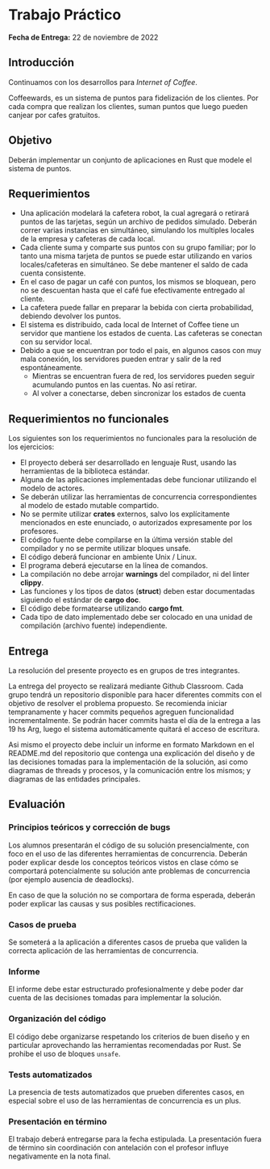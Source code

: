 # Trabajo Práctico

**Fecha de Entrega:** 22 de noviembre de 2022

## Introducción

Continuamos con los desarrollos para <em>Internet of Coffee</em>. 

Coffeewards, es un sistema de puntos para fidelización de los clientes. 
Por cada compra que realizan los clientes, suman puntos que luego pueden canjear por cafes gratuitos.

## Objetivo

Deberán implementar un conjunto de aplicaciones en Rust que modele el sistema de puntos. 

## Requerimientos

- Una aplicación modelará la cafetera robot, la cual agregará o retirará puntos de las tarjetas, según un archivo de pedidos simulado. Deberán correr varias instancias en simultáneo, simulando los multiples locales de la empresa y cafeteras de cada local. 
- Cada cliente suma y comparte sus puntos con su grupo familiar; por lo tanto una misma tarjeta de puntos se puede estar
  utilizando en varios locales/cafeteras en simultáneo. Se debe mantener el saldo de cada cuenta consistente.
- En el caso de pagar un café con puntos, los mismos se bloquean, pero no se descuentan hasta que el café fue efectivamente entregado al cliente. 
- La cafetera puede fallar en preparar la bebida con cierta probabilidad, debiendo devolver los puntos.
- El sistema es distribuido, cada local de Internet of Coffee tiene un servidor que mantiene los estados de cuenta. Las cafeteras se conectan con su servidor local.
- Debido a que se encuentran por todo el pais, en algunos casos con muy mala conexión, los servidores pueden entrar y salir de la red espontáneamente.
  - Mientras se encuentran fuera de red, los servidores pueden seguir acumulando puntos en las cuentas. No así retirar.
  - Al volver a conectarse, deben sincronizar los estados de cuenta


## Requerimientos no funcionales

Los siguientes son los requerimientos no funcionales para la resolución de los ejercicios:

- El proyecto deberá ser desarrollado en lenguaje Rust, usando las herramientas de la biblioteca estándar.
- Alguna de las aplicaciones implementadas debe funcionar utilizando el modelo de actores.
- Se deberán utilizar las herramientas de concurrencia correspondientes al modelo de estado mutable compartido.
- No se permite utilizar **crates** externos, salvo los explícitamente mencionados en este enunciado, o autorizados expresamente por los profesores.
- El código fuente debe compilarse en la última versión stable del compilador y no se permite utilizar bloques unsafe.
- El código deberá funcionar en ambiente Unix / Linux.
- El programa deberá ejecutarse en la línea de comandos.
- La compilación no debe arrojar **warnings** del compilador, ni del linter **clippy**.
- Las funciones y los tipos de datos (**struct**) deben estar documentadas siguiendo el estándar de **cargo doc**.
- El código debe formatearse utilizando **cargo fmt**.
- Cada tipo de dato implementado debe ser colocado en una unidad de compilación (archivo fuente) independiente.

## Entrega


La resolución del presente proyecto es en grupos de tres integrantes.

La entrega del proyecto se realizará mediante Github Classroom. Cada grupo tendrá un repositorio disponible para 
hacer diferentes commits con el objetivo de resolver el problema propuesto. Se recomienda iniciar tempranamente y
hacer commits pequeños agreguen funcionalidad incrementalmente.
Se podrán hacer commits hasta el día de la entrega a las 19 hs Arg, luego el sistema automáticamente quitará el acceso
de escritura.

Asi mismo el proyecto debe incluir un informe en formato Markdown en el README.md del repositorio que contenga una 
explicación del diseño y de las decisiones tomadas para la implementación de la solución, asi como diagramas de threads y procesos,
y la comunicación entre los mismos; y diagramas de las entidades principales.

## Evaluación

### Principios teóricos y corrección de bugs

Los alumnos presentarán el código de su solución presencialmente, con foco en el uso de las diferentes herramientas de concurrencia. Deberán poder explicar desde los conceptos teóricos vistos en clase cómo se comportará potencialmente su solución ante problemas de concurrencia (por ejemplo ausencia de deadlocks).

En caso de que la solución no se comportara de forma esperada, deberán poder explicar las causas y sus posibles rectificaciones.

### Casos de prueba

Se someterá a la aplicación a diferentes casos de prueba que validen la correcta aplicación de las herramientas de concurrencia.

### Informe

El informe debe estar estructurado profesionalmente y debe poder dar cuenta de las decisiones tomadas para implementar la solución.

### Organización del código

El código debe organizarse respetando los criterios de buen diseño y en particular aprovechando las herramientas recomendadas por Rust. Se prohibe el uso de bloques `unsafe`. 

### Tests automatizados

La presencia de tests automatizados que prueben diferentes casos, en especial sobre el uso de las herramientas de concurrencia es un plus.

### Presentación en término

El trabajo deberá entregarse para la fecha estipulada. La presentación fuera de término sin coordinación con antelación con el profesor influye negativamente en la nota final.
